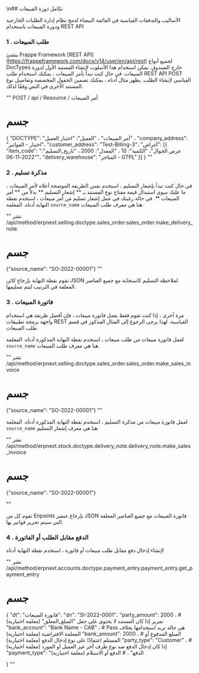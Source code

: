 \n## تكامل دورة المبيعات

الأساليب والتدفقات القياسية في القائمة البيضاء لدمج نظام إدارة الطلبات الخارجية ودورة المبيعات باستخدام REST API

### 1 \. طلب المبيعات

ينشئ Frappe Framework [REST API] (https://frappeframework.com/docs/v14/user/en/api/rest) لجميع أنواع DocTypes خارج الصندوق. يمكن استخدام هذا الأسلوب لإنشاء المستند الأول لدورة المبيعات. في حال كنت تبدأ بأمر المبيعات ، يمكنك استخدام طلب REST API POST القياسي لإنشاء الطلب. يظهر مثال أدناه ، يمكنك تضمين الحقول المخصصة وتفاصيل نوع المستند الأخرى في النص وفقًا لذلك.

""
POST / api / Resource / أمر المبيعات

# جسم
{
    "DOCTYPE": "أمر المبيعات" ،
    "العميل": "اختبار العميل" ،
    "company_address": "اختبار - الفواتير"،
    "customer_address": "Test-Billing-3"،
    "أغراض": [{
        "item_code": "عرض الجوال"،
        "الكمية": 10 ،
        "المعدل": 2000 ،
        "تاريخ_التسليم": "2022-11-06"،
        "delivery_warehouse": "المتاجر - GTPL"
    }]
}
""

### 2 \. مذكرة تسليم

في حال كنت تبدأ بإشعار التسليم ، استخدم نفس الطريقة الموضحة أعلاه لأمر المبيعات ، ما عليك سوى استبدال قيمة مفتاح نوع المستند بـ ** إشعار التسليم ** بدلاً من ** أمر المبيعات **. في حالة رغبتك في عمل إشعار تسليم من أمر مبيعات ، استخدم نقطة النهاية أدناه. المعلمة `source_name` هنا هي معرف طلب المبيعات.

""
نشر /api/method/erpnext.selling.doctype.sales_order.sales_order.make_delivery_note

# جسم
{"source_name": "SO-2022-00001"}
""

تقوم نقطة النهاية بإرجاع كائن JSON لملاحظة التسليم كاستجابة مع جميع العناصر المعلقة في الترتيب ليتم تسليمها.

### 3 \. فاتورة المبيعات

مرة أخرى ، إذا كنت تقوم فقط بعمل فاتورة مبيعات ، فإن أفضل طريقة هي استخدام واجهة برمجة تطبيقات REST القياسية. لهذا يرجى الرجوع إلى المثال المذكور في قسم طلب المبيعات.

لعمل فاتورة مبيعات من طلب مبيعات ، استخدم نقطة النهاية المذكورة أدناه. المعلمة `source_name` هنا هي معرف طلب المبيعات.

""
نشر /api/method/erpnext.selling.doctype.sales_order.sales_order.make_sales_invoice

# جسم
{"source_name": "SO-2022-00001"}
""

لعمل فاتورة مبيعات من مذكرة التسليم ، استخدم نقطة النهاية المذكورة أدناه. المعلمة `source_name` هنا هي معرف إشعار التسليم.

""
نشر /api/method/erpnext.stock.doctype.delivery_note.delivery_note.make_sales_invoice

# جسم
{"source_name": "SO-2022-00001"}

""

تقوم كل من Enpoints بإرجاع عنصر JSON فاتورة المبيعات مع جميع العناصر المعلقة التي سيتم تحرير فواتير بها.

### 4 \. الدفع مقابل الطلب أو الفاتورة

لإنشاء إدخال دفع مقابل طلب مبيعات أو فاتورة ، استخدم نقطة النهاية أدناه

""
نشر /api/method/erpnext.accounts.doctype.payment_entry.payment_entry.get_payment_entry

# جسم
{
    "dt": "فاتورة المبيعات"،
    "dn": "SI-2022-0001"،
    "party_amount": 2000 ، # تمرير إذا كان المستند لا يحتوي على حقل "المبلغ_المعلق" (معلمة اختيارية)
    "bank_account": "Bank Name - CAB" ، # Pass هي حالة تريد استخدامها بخلاف المعلمة الافتراضية (معلمة اختيارية)
    "bank_amount": 2000 ، # المبلغ المدفوع أو المستلم اعتمادًا على نوع إدخال الدفع (معلمة اختيارية)
    "party_type": "Customer" ، # إذا كان إدخال الدفع ضد نوع طرف آخر غير العميل أو المورد (معلمة اختيارية)
    "payment_type": "الدفع" ، # الدفع أو الاستلام (معلمة اختيارية)

}
""
